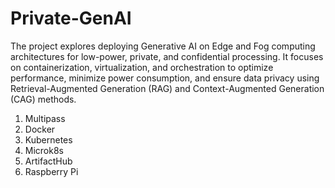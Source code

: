 # Private-GenAI
The project explores deploying Generative AI on Edge and Fog computing architectures for low-power, private, and confidential processing. It focuses on containerization, virtualization, and orchestration to optimize performance, minimize power consumption, and ensure data privacy using Retrieval-Augmented Generation (RAG) and Context-Augmented Generation (CAG) methods.

1. Multipass
2. Docker
3. Kubernetes
4. Microk8s
5. ArtifactHub
6. Raspberry Pi
